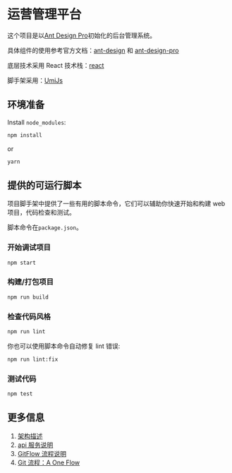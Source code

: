# 运营管理平台

这个项目是以[Ant Design Pro](https://pro.ant.design)初始化的后台管理系统。

具体组件的使用参考官方文档：[ant-design](https://ant.design/index-cn) 和 [ant-design-pro](https://pro.ant.design/docs/getting-started-cn)

底层技术采用 React 技术栈：[react](https://www.reactjs.org)

脚手架采用：[UmiJs](https://umijs.org/zh/)

## 环境准备

Install `node_modules`:

```bash
npm install
```

or

```bash
yarn
```

## 提供的可运行脚本

项目脚手架中提供了一些有用的脚本命令，它们可以辅助你快速开始和构建 web 项目，代码检查和测试。

脚本命令在`package.json`。

### 开始调试项目

```bash
npm start
```

### 构建/打包项目

```bash
npm run build
```

### 检查代码风格

```bash
npm run lint
```

你也可以使用脚本命令自动修复 lint 错误:

```bash
npm run lint:fix
```

### 测试代码

```bash
npm test
```

## 更多信息

1. [架构描述](./docs/architecture.md)
2. [api 服务说明](./docs/apiService.md)
3. [GitFlow 流程说明](./docs/gitFlow.md)
4. [Git 流程：A One Flow](./docs/AOneFlow.md)

